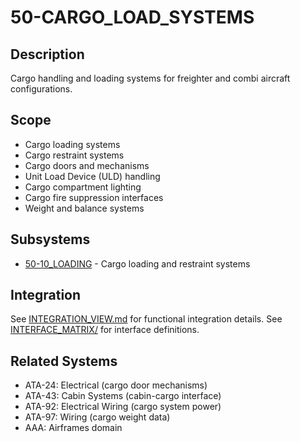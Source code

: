 # 50-CARGO_LOAD_SYSTEMS

## Description

Cargo handling and loading systems for freighter and combi aircraft configurations.

## Scope

- Cargo loading systems
- Cargo restraint systems
- Cargo doors and mechanisms
- Unit Load Device (ULD) handling
- Cargo compartment lighting
- Cargo fire suppression interfaces
- Weight and balance systems

## Subsystems

- [50-10_LOADING](./SUBSYSTEMS/50-10_LOADING/) - Cargo loading and restraint systems

## Integration

See [INTEGRATION_VIEW.md](./INTEGRATION_VIEW.md) for functional integration details.
See [INTERFACE_MATRIX/](./INTERFACE_MATRIX/) for interface definitions.

## Related Systems

- ATA-24: Electrical (cargo door mechanisms)
- ATA-43: Cabin Systems (cabin-cargo interface)
- ATA-92: Electrical Wiring (cargo system power)
- ATA-97: Wiring (cargo weight data)
- AAA: Airframes domain
